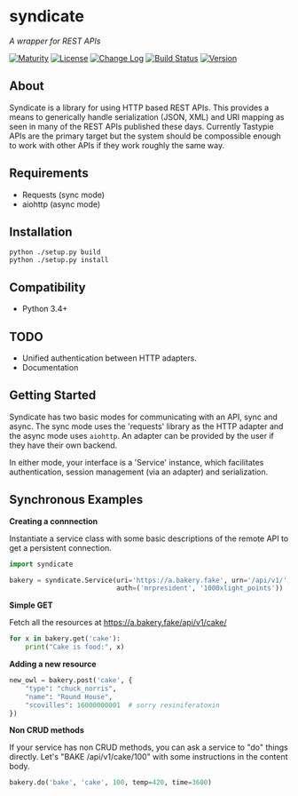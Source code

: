 syndicate
===========
_*A wrapper for REST APIs*_

[![Maturity](https://img.shields.io/pypi/status/syndicate.svg)](https://pypi.python.org/pypi/syndicate)
[![License](https://img.shields.io/pypi/l/syndicate.svg)](https://pypi.python.org/pypi/syndicate)
[![Change Log](https://img.shields.io/badge/change-log-blue.svg)](https://github.com/mayfield/syndicate/blob/master/CHANGELOG.md)
[![Build Status](https://semaphoreci.com/api/v1/projects/50fbd264-8014-4fbd-9295-c99c65c8b05a/533670/shields_badge.svg)](https://semaphoreci.com/mayfield/syndicate)
[![Version](https://img.shields.io/pypi/v/syndicate.svg)](https://pypi.python.org/pypi/syndicate)


About
--------

Syndicate is a library for using HTTP based REST APIs.  This provides a means
to generically handle serialization (JSON, XML) and URI mapping as seen in many
of the REST APIs published these days.  Currently Tastypie APIs are the primary
target but the system should be compossible enough to work with other APIs if they
work roughly the same way.


Requirements
--------

* Requests (sync mode)
* aiohttp (async mode)


Installation
--------

    python ./setup.py build
    python ./setup.py install


Compatibility
--------

* Python 3.4+


TODO
--------

* Unified authentication between HTTP adapters.
* Documentation


Getting Started
--------

Syndicate has two basic modes for communicating with an API, sync and async.
The sync mode uses the 'requests' library as the HTTP adapter and the async
mode uses `aiohttp`.  An adapter can be provided by the user if they have
their own backend.

In either mode, your interface is a 'Service' instance, which facilitates
authentication, session management (via an adapter) and serialization.


Synchronous Examples
--------

**Creating a connnection**

Instantiate a service class with some basic descriptions of the remote API
to get a persistent connection.

```python
import syndicate

bakery = syndicate.Service(uri='https://a.bakery.fake', urn='/api/v1/',
                           auth=('mrpresident', '1000xlight_points'))
```


**Simple GET**

Fetch all the resources at https://a.bakery.fake/api/v1/cake/

```python
for x in bakery.get('cake'):
    print("Cake is food:", x)
```


**Adding a new resource**

```python
new_owl = bakery.post('cake', {
    "type": "chuck_norris",
    "name": "Round House",
    "scovilles": 16000000001  # sorry resiniferatoxin
})
```

**Non CRUD methods**

If your service has non CRUD methods, you can ask a service to "do" things
directly. Let's "BAKE /api/v1/cake/100" with some instructions in the content
body.

```python
bakery.do('bake', 'cake', 100, temp=420, time=3600)
```
